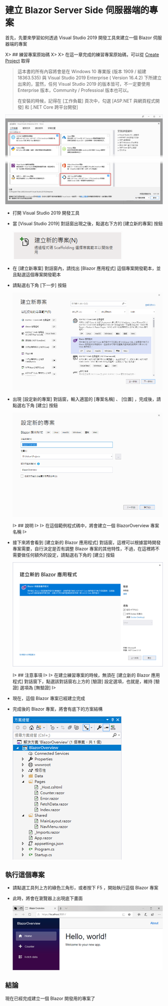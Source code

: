 # 建立 Blazor Server Side 伺服器端的專案

首先，先要來學習如何透過 Visual Studio 2019 開發工具來建立一個 Blazor 伺服器端的專案

X> ## 練習專案原始碼
X>
X> 在這一章完成的練習專案原始碼，可以從 [Create Project](https://github.com/vulcanlee/Blazor-Quick-Overview/tree/master/Create%20Project) 取得

> 這本書的所有內容將會是在 Windows 10 專業版 (版本 1909 / 組建 18363.535) 與 Visual Studio 2019 Enterprise ( Version 16.4.2) 下所建立出來的，當然，任何 Visual Studio 2019 的版本皆可，不一定要使用 Enterprise 版本，Community / Professioal 版本也可以。
>
> 在安裝的時候，記得在 [工作負載] 頁次中，勾選 [ASP.NET 與網頁程式開發] 和 [.NET Core 跨平台開發]
  
  ![Visual Studio 2019 Installer 之工作負載選擇](Images/BlazorQO957.png)

- 打開 Visual Studio 2019 開發工具
- 當 [Visual Studio 2019] 對話窗出現之後，點選右下方的 [建立新的專案] 按鈕
  
  ![Visual Studio 建立新的專案 按鈕](Images/BlazorQO999.png)

- 在 [建立新專案] 對話窗內，請找出 [Blazor 應用程式] 這個專案開發範本，並且點選這個專案開發範本
- 請點選右下角 [下一步] 按鈕
  
  ![選擇 使用 Blazor 應用程式 專案範本](Images/BlazorQO998.png)

- 出現 [設定新的專案] 對話窗，輸入適當的 [專案名稱] 、 [位置] ，完成後，請點選右下角 [建立] 按鈕
  
  ![Blazor 應用程式 設定新的專案](Images/BlazorQO997.png)

  I> ## 說明
  I>
  I> 在這個範例程式碼中，將會建立一個 BlazorOverview 專案名稱
  I> 
  
- 接下來將會看到 [建立新的 Blazor 應用程式] 對話窗，這裡可以根據當時開發專案需要，自行決定是否有調整 Blazor 專案的其他特性，不過，在這裡將不需要做任何額外的設定，請點選右下角的 [建立] 按鈕
  
  ![Blazor 應用程式 建立新的 Blazor 應用程式](Images/BlazorQO996.png)

  I> ## 注意事項
  I>
  I> 在建立練習專案的時候，無須在 [建立新的 Blazor 應用程式] 對話窗下，點選該對話窗右上方的 [驗證] 設定選項，也就是，維持 [驗證] 選項為 [無驗證]
  I> 
  
- 現在，這個 Blazor 專案已經建立完成

- 完成後的 Blazor 專案，將會有底下的方案結構

  ![Blazor 方案結構](Images/BlazorQO995.png)

## 執行這個專案

- 請點選工具列上方的綠色三角形，或者按下 F5 ，開始執行這個 Blazor 專案
- 此時，將會在瀏覽器上出現底下畫面
  
  ![Blazor 專案第一次執行結果](Images/BlazorQO994.png)

## 結論

現在已經完成建立一個 Blazor 開發用的專案了
